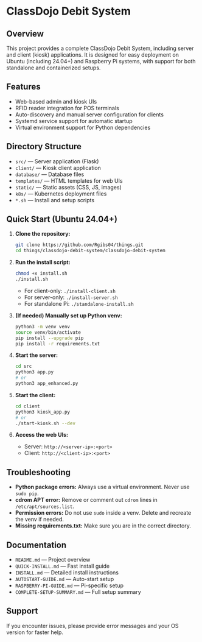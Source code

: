 # ClassDojo Debit System

## Overview
This project provides a complete ClassDojo Debit System, including server and client (kiosk) applications. It is designed for easy deployment on Ubuntu (including 24.04+) and Raspberry Pi systems, with support for both standalone and containerized setups.

## Features
- Web-based admin and kiosk UIs
- RFID reader integration for POS terminals
- Auto-discovery and manual server configuration for clients
- Systemd service support for automatic startup
- Virtual environment support for Python dependencies

## Directory Structure
- `src/` — Server application (Flask)
- `client/` — Kiosk client application
- `database/` — Database files
- `templates/` — HTML templates for web UIs
- `static/` — Static assets (CSS, JS, images)
- `k8s/` — Kubernetes deployment files
- `*.sh` — Install and setup scripts

## Quick Start (Ubuntu 24.04+)
1. **Clone the repository:**
   ```bash
   git clone https://github.com/Rgibs04/things.git
   cd things/classdojo-debit-system/classdojo-debit-system
   ```
2. **Run the install script:**
   ```bash
   chmod +x install.sh
   ./install.sh
   ```
   - For client-only: `./install-client.sh`
   - For server-only: `./install-server.sh`
   - For standalone Pi: `./standalone-install.sh`

3. **(If needed) Manually set up Python venv:**
   ```bash
   python3 -m venv venv
   source venv/bin/activate
   pip install --upgrade pip
   pip install -r requirements.txt
   ```

4. **Start the server:**
   ```bash
   cd src
   python3 app.py
   # or
   python3 app_enhanced.py
   ```

5. **Start the client:**
   ```bash
   cd client
   python3 kiosk_app.py
   # or
   ./start-kiosk.sh --dev
   ```

6. **Access the web UIs:**
   - Server: `http://<server-ip>:<port>`
   - Client: `http://<client-ip>:<port>`

## Troubleshooting
- **Python package errors:** Always use a virtual environment. Never use `sudo pip`.
- **cdrom APT error:** Remove or comment out `cdrom` lines in `/etc/apt/sources.list`.
- **Permission errors:** Do not use `sudo` inside a venv. Delete and recreate the venv if needed.
- **Missing requirements.txt:** Make sure you are in the correct directory.

## Documentation
- `README.md` — Project overview
- `QUICK-INSTALL.md` — Fast install guide
- `INSTALL.md` — Detailed install instructions
- `AUTOSTART-GUIDE.md` — Auto-start setup
- `RASPBERRY-PI-GUIDE.md` — Pi-specific setup
- `COMPLETE-SETUP-SUMMARY.md` — Full setup summary

## Support
If you encounter issues, please provide error messages and your OS version for faster help.
